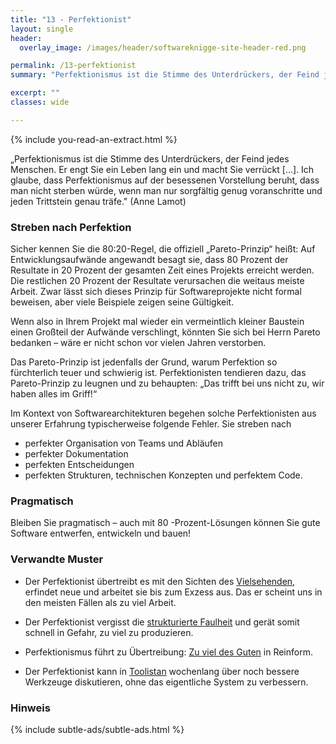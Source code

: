 ```yaml
---
title: "13 - Perfektionist"
layout: single
header:
  overlay_image: /images/header/softwareknigge-site-header-red.png

permalink: /13-perfektionist
summary: "Perfektionismus ist die Stimme des Unterdrückers, der Feind jedes Menschen. Er engt Sie ein Leben lang ein und macht Sie verrückt [...]. Ich glaube, dass Perfektionismus auf der besessenen Vorstellung beruht, dass man nicht sterben würde, wenn man nur sorgfältig genug voranschritte und jeden Trittstein genau träfe. (Anne Lamot)"

excerpt: ""
classes: wide

---
```

{% include you-read-an-extract.html %}


„Perfektionismus ist die Stimme des Unterdrückers, der Feind jedes Menschen.
Er engt Sie ein Leben lang ein und macht Sie verrückt [...]. Ich glaube, dass Perfektionismus auf der besessenen Vorstellung beruht, dass man nicht sterben würde, wenn man nur sorgfältig genug voranschritte und jeden Trittstein genau träfe." (Anne Lamot)

### Streben nach Perfektion
Sicher kennen Sie die 80:20-Regel, die offiziell „Pareto-Prinzip“ heißt: Auf Entwicklungsaufwände angewandt besagt sie, dass 80 Prozent der Resultate in 20 Prozent der gesamten Zeit eines Projekts erreicht werden. Die restlichen 20 Prozent der Resultate verursachen die weitaus meiste Arbeit. Zwar lässt sich dieses Prinzip für Softwareprojekte nicht formal beweisen, aber viele Beispiele zeigen seine Gültigkeit.

Wenn also in Ihrem Projekt mal wieder ein vermeintlich kleiner Baustein einen Großteil der Aufwände verschlingt, könnten Sie sich bei Herrn Pareto bedanken – wäre er nicht schon vor vielen Jahren verstorben.

Das Pareto-Prinzip ist jedenfalls der Grund, warum Perfektion so fürchterlich teuer und schwierig ist. Perfektionisten tendieren dazu, das Pareto-Prinzip zu leugnen und zu behaupten: „Das trifft bei uns nicht zu, wir haben alles im Griff!“

Im Kontext von Softwarearchitekturen begehen solche Perfektionisten aus unserer Erfahrung typischerweise folgende Fehler. Sie streben nach

* perfekter Organisation von Teams und Abläufen
* perfekter Dokumentation
* perfekten Entscheidungen
* perfekten Strukturen, technischen Konzepten und perfektem Code.

### Pragmatisch

Bleiben Sie pragmatisch – auch mit 80 -Prozent-Lösungen können Sie gute Software entwerfen, entwickeln und bauen!

### Verwandte Muster

* Der Perfektionist übertreibt es mit den Sichten des [Vielsehenden](),
erfindet neue und arbeitet sie bis zum Exzess aus.
Das er scheint uns in den meisten Fällen als zu viel Arbeit.

* Der Perfektionist vergisst die [strukturierte Faulheit](04-strukturierte-faulheit) und gerät somit schnell in Gefahr, zu viel zu produzieren.

* Perfektionismus führt zu Übertreibung: [Zu viel des Guten](/07-zuviel-des-guten) in Reinform.
* Der Perfektionist kann in [Toolistan](/22-toolistan) wochenlang über noch bessere Werkzeuge diskutieren, ohne das eigentliche System zu verbessern.

### Hinweis
{% include subtle-ads/subtle-ads.html %}

